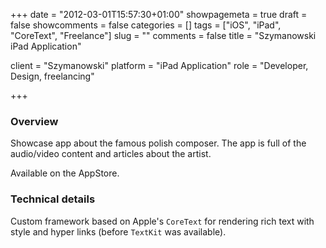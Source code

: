 +++
date = "2012-03-01T15:57:30+01:00"
showpagemeta = true
draft = false
showcomments = false
categories = []
tags = ["iOS", "iPad", "CoreText", "Freelance"]
slug = ""
comments = false
title = "Szymanowski iPad Application"

client = "Szymanowski"
platform = "iPad Application"
role = "Developer, Design, freelancing"

+++

### Overview

Showcase app about the famous polish composer. The app is full of the audio/video content and articles about the artist. 

Available on the AppStore.

### Technical details

Custom framework based on Apple's `CoreText` for rendering rich text with style and hyper links (before `TextKit` was available). 